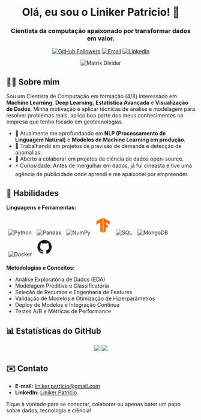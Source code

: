 <!-- Banner -->
<h1 align="center">Olá, eu sou o Liniker Patricio! 👋</h1>
<h3 align="center">Cientista da computação apaixonado por transformar dados em valor.</h3>

<!-- Badges e Status -->
<p align="center">
  <a href="https://github.com/LinikerB"><img src="https://img.shields.io/github/followers/LinikerB?label=Follow&style=social" alt="GitHub Followers" /></a>
  <a href="mailto:liniker.patricio@gmail.com"><img src="https://img.shields.io/badge/Email-liniker.patricio%40gmail.com-blue" alt="Email" /></a>
  <a href="https://www.linkedin.com/in/liniker-patricio-568683134"><img src="https://img.shields.io/badge/LinkedIn-Liniker%20Patricio-blue?logo=linkedin" alt="LinkedIn" /></a>
</p>


<p align="center">
  <img src="https://blogger.googleusercontent.com/img/b/R29vZ2xl/AVvXsEg9DtpLg5IU1ygtG8R39d2MfNaMlTX7KXSllGddEj-BEdnjRi92il3IMt8YhrdU6nTlLXT9bKgTHRFGnH4hlyV2Kg5ZHRdjWOglhIYXRqbptt5g2z9lBxlc1Ciqd4lwfBNOG-_lFntufFU/s1600/matrix+ye%C5%9Fil+yaz%C4%B1lar+(3).gif" alt="Matrix Divider" width="1000" height="100"/>
</p>

<!-- Sobre mim -->
## 👨‍💻 Sobre mim

Sou um Cientista de Computação em formação (4/8) interessado em **Machine Learning**, **Deep Learning**, **Estatística Avançada** e **Visualização de Dados**. Minha motivação é aplicar técnicas de análise e modelagem para resolver problemas reais, aplico boa parte dos meus conhecimentos na empresa que tenho focado em geotecnologias.

- 🌱 Atualmente me aprofundando em **NLP (Processamento de Linguagem Natural)** e **Modelos de Machine Learning em produção**.
- 🔭 Trabalhando em projetos de previsão de demanda e detecção de anomalias.
- 👯 Aberto a colaborar em projetos de ciência de dados open-source.
- ⚡ Curiosidade: Antes de mergulhar em dados, já fui cineasta e tive uma agência de publicidade onde aprendi e me apaixonei por empreender.

## 💼 Habilidades

**Linguagens e Ferramentas:**

<div style="display:inline_block; flex-direction:row; flex-wrap: wrap;">
  <img height="40" src="https://cdn.jsdelivr.net/gh/devicons/devicon@latest/icons/python/python-plain.svg" alt="Python" style="margin:5px;"/>
  <img height="40" src="https://cdn.jsdelivr.net/gh/devicons/devicon@latest/icons/pandas/pandas-original.svg" alt="Pandas" style="margin:5px;" />
  <img height="40" src="https://cdn.jsdelivr.net/gh/devicons/devicon@latest/icons/numpy/numpy-plain.svg" alt="NumPy" style="margin:5px;" />
  <img height="40" src="https://raw.githubusercontent.com/devicons/devicon/master/icons/tensorflow/tensorflow-original.svg" alt="TensorFlow" style="margin:5px;" />
  <img height="40" src="https://cdn.jsdelivr.net/gh/devicons/devicon@latest/icons/sqlite/sqlite-original.svg" alt="SQL" style="margin:5px;" />
  <img height="40" src="https://cdn.jsdelivr.net/gh/devicons/devicon@latest/icons/mongodb/mongodb-original.svg" alt="MongoDB" style="margin:5px;" />
  <img height="40" src="https://cdn.jsdelivr.net/gh/devicons/devicon@latest/icons/docker/docker-plain.svg" alt="Docker" style="margin:5px;" />
  <img height="40" src="https://raw.githubusercontent.com/devicons/devicon/master/icons/github/github-original.svg" alt="GitHub" style="margin:5px;" />
</div>

**Metodologias e Conceitos:**
- Análise Exploratória de Dados (EDA)
- Modelagem Preditiva e Classificatória
- Seleção de Recursos e Engenharia de Features
- Validação de Modelos e Otimização de Hiperparâmetros
- Deploy de Modelos e Integração Contínua
- Testes A/B e Métricas de Performance


## 📊 Estatísticas do GitHub

<p align="center" gap=10px>
  <img height="180em" src="https://github-readme-stats.vercel.app/api?username=LinikerB&show_icons=true&theme=dark&include_all_commits=true&count_private=true"/>
  <img height="180em" src="https://github-readme-stats.vercel.app/api/top-langs/?username=LinikerB&layout=compact&theme=dark"/>
</p>


## ✉️ Contato

- **E-mail:** [liniker.patricio@gmail.com](mailto:liniker.patricio@gmail.com)
- **LinkedIn:** [Liniker Patricio](https://www.linkedin.com/in/liniker-patricio-568683134/)

Fique à vontade para se conectar, colaborar ou apenas bater um papo sobre dados, tecnologia e ciência!
